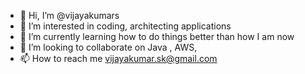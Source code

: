 - 👋 Hi, I’m @vijayakumars
- 👀 I’m interested in coding, architecting applications
- 🌱 I’m currently learning how to do things better than how I am now
- 💞️ I’m looking to collaborate on Java , AWS, 
- 📫 How to reach me vijayakumar.sk@gmail.com 

<!---
vijayakumars/vijayakumars is a ✨ special ✨ repository because its `README.md` (this file) appears on your GitHub profile.
You can click the Preview link to take a look at your changes.
--->
